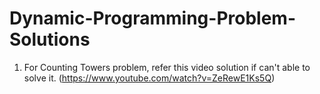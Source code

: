# Dynamic-Programming-Problem-Solutions

1. For Counting Towers problem, refer this video solution if can't able to solve it. (https://www.youtube.com/watch?v=ZeRewE1Ks5Q)
